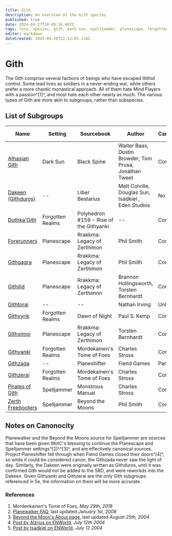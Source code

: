 ```yaml
---
title: Gith
description: An overview of the Gith species
published: true
date: 2024-04-27T10:49:16.687Z
tags: lore, species, gith, dark sun, spelljammer, planescape, forgotten realms
editor: markdown
dateCreated: 2024-04-26T22:12:05.114Z
---
```


# Gith
The Gith comprise several factions of beings who have escaped Illithid control. Some lead lives as soldiers in a never-ending war, while others prefer a more chaotic monastical approach. All of them hate Mind Flayers with a passion^[1]^, and most hate each other nearly as much. The various types of Gith are more akin to subgroups, rather than subspecies.

## List of Subgroups

|Name|Setting|Sourcebook|Author|Canonocity|Latest Edition|
|----|-------|----------|------|----------|-------|
|[Athasian Gith](athasian-gith)|Dark Sun|Black Spine|Walter Baas, Dustin Browder, Tom Prusa, Jonathan Tweet|Confirmed|3e|
|[Dakeen (Githduros)](githduros)|--|Liber Bestarius|Matt Colville, Douglas Sun, tsadkiel , Eden Studios|No|--|
|[Duthka'Gith](duthka-gith)|Forgotten Realms|Polyhedron #159 - Rise of the Githyanki|--|Confirmed|4e|
|[Forerunners](forerunners)|Planescape|Rrakkma: Legacy of Zerthimon|Phil Smith|Confirmed|3e|
|[Githgagra](githgagra)|Planescape|Rrakkma: Legacy of Zerthimon|Phil Smith|Confirmed|3e|
|[Githilid](githilid)|Planescape|Rrakkma: Legacy of Zerthimon|Brannon Hollingsworth, Torsten Bernhardt|Confirmed|3e|
|[Githtorai](lost-gith#githtorai)|--|--|Nathan Irving|Unlikely|--|
|[Githvyrik](githvyrik)|Forgotten Realms|Dawn of Night|Paul S. Kemp|Confirmed|--|
|[Githximoi](githximoi)|Planescape|Rrakkma: Legacy of Zerthimon|Torsten Bernhardt|Confirmed|3e|
|[Githyanki](githyanki)|Forgotten Realms|Mordekainen's Tome of Foes|Charles Stross|Confirmed|5e|
|[Githzada](lost-gith#githtorai#githzada)|--|Planeshifter|Fiend Games|Partial|3e|
|[Githzerai](githzerai)|Forgotten Realms|Mordekainen's Tome of Foes|Charles Stross|Confirmed|5e|
|[Pirates of Gith](pirates-of-gith)|Spelljammer|Monstrous Manual|Charles Stross|Confirmed|2e AD&D|
|[Zerth Freebooters](zerth-freebooters)|Spelljammer|Beyond the Moons|Phil Smith|Confirmed|3e|

## Notes on Canonocity
Planewalker and the Beyond the Moons source for Spelljammer are sources that have been given WotC's blessing to continue the Planescape and Spelljammer settings^[2]^^[3]^, and are effectively canonical sources. Project Planeshifter fell through when Fiend Games closed their doors^[4]^, so while it could be considered canon, the Githzada never saw the light of day. Similarly, the Dakeen were originally written as Githduros, until it was confirmed Gith would not be added to the SRD, and were reworkds into the Dakeen. Given Githyanki and Githzerai are the only Gith subgroups referenced in 5e, the information on them will be more accurate.

### References
1. Mordenkainen's Tome of Foes, *May 29th, 2018*
2. [Planewalker FAQ](https://planewalker.com/faq/080101/planewalker-general-faq_.html#2), last updated *January 1st, 2008*
3. [Beyond the Moon's About page](http://www.spelljammer.org/misc/about.html), last updated *August 25th, 2004*
4. [Post by Alzrius on ENWorld](https://www.enworld.org/threads/a-third-gith-race-githvyrik.94051/post-1649076), *July 12th 2004*
5. [Post by tsadkiel on ENWorld](https://www.enworld.org/threads/a-third-gith-race-githvyrik.94051/post-1650298), *July 12 2004*